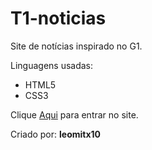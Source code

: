 # T1-noticias

Site de notícias inspirado no G1.

  Linguagens usadas:
 - HTML5
 - CSS3
  
  Clique <a href="https://leomitx10.github.io/T1-noticias/" target="_blank">Aqui</a> para entrar no site.
  
  Criado por: <b>leomitx10</b>

